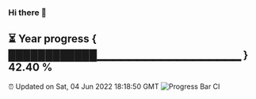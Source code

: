 ### Hi there 👋
⏳ Year progress { ████████████▁▁▁▁▁▁▁▁▁▁▁▁▁▁▁▁▁▁ } 42.40 %
---
⏰ Updated on Sat, 04 Jun 2022 18:18:50 GMT
![Progress Bar CI](https://github.com/liununu/liununu/workflows/Progress%20Bar%20CI/badge.svg)
